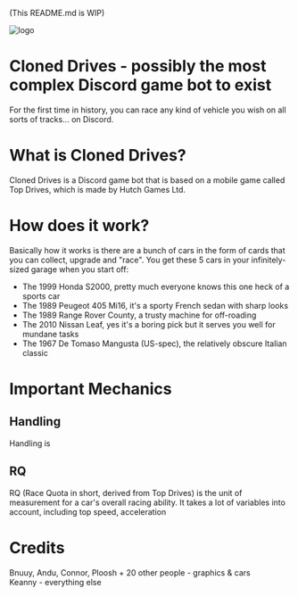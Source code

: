 (This README.md is WIP)

![logo](https://cdn.discordapp.com/attachments/711793583677767750/812202572253233172/Cloned_Dribes_Logos.png)
# Cloned Drives - possibly the most complex Discord game bot to exist

For the first time in history, you can race any kind of vehicle you wish on all sorts of tracks... on Discord.

# What is Cloned Drives?

Cloned Drives is a Discord game bot that is based on a mobile game called Top Drives, which is made by Hutch Games Ltd. 

# How does it work?

Basically how it works is there are a bunch of cars in the form of cards that you can collect, upgrade and "race". You get these 5 cars in your infinitely-sized garage when you start off:

- The 1999 Honda S2000, pretty much everyone knows this one heck of a sports car
- The 1989 Peugeot 405 Mi16, it's a sporty French sedan with sharp looks
- The 1989 Range Rover County, a trusty machine for off-roading
- The 2010 Nissan Leaf, yes it's a boring pick but it serves you well for mundane tasks
- The 1967 De Tomaso Mangusta (US-spec), the relatively obscure Italian classic

# Important Mechanics

## Handling

Handling is 

## RQ

RQ (Race Quota in short, derived from Top Drives) is the unit of measurement for a car's overall racing ability. It takes a lot of variables into account, including top speed, acceleration

# Credits
Bnuuy, Andu, Connor, Ploosh + 20 other people - graphics & cars  
Keanny - everything else